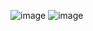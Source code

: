 ![image](https://github.com/Jiyarathore/BinaryTree/assets/96529109/c259bcc2-5c72-41d0-b219-f2c18fcc1771)
![image](https://github.com/Jiyarathore/BinaryTree/assets/96529109/c065c8ab-8e14-4444-9b6d-ebab181a356e)
